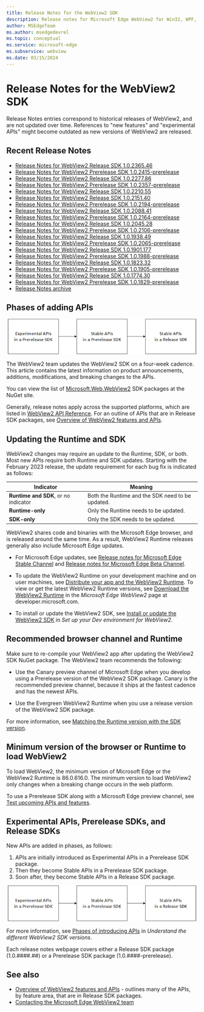```yaml
---
title: Release Notes for the WebView2 SDK
description: Release notes for Microsoft Edge WebView2 for Win32, WPF, and WinForms, covering new features, APIs, and fixes.
author: MSEdgeTeam
ms.author: msedgedevrel
ms.topic: conceptual
ms.service: microsoft-edge
ms.subservice: webview
ms.date: 03/15/2024
---
```

# Release Notes for the WebView2 SDK

<!-- todo:
define a redirect for overall relnotes page
define a redirect for each relnotes h2 anchor
make desc yaml field unique in each file
-->

Release Notes entries correspond to historical releases of WebView2, and are not updated over time.  References to "new features" and "experimental APIs" might become outdated as new versions of WebView2 are released.


<!-- ====================================================================== -->
## Recent Release Notes 

<!-- the 10 most recent pairs of Release + Prerelease -->

<!-- maintenance notes:
* add the new pair of Release + Prerelease .md files to toc.yml
* move eleventh oldest pair of Release + Prerelease .md files into release-notes-archive.md
-->

* [Release Notes for WebView2 Release SDK 1.0.2365.46](./1-0-2365-46.md)
* [Release Notes for WebView2 Prerelease SDK 1.0.2415-prerelease](./1-0-2415-prerelease.md)
* [Release Notes for WebView2 Release SDK 1.0.2277.86](./1-0-2277-86.md)
* [Release Notes for WebView2 Prerelease SDK 1.0.2357-prerelease](./1-0-2357-prerelease.md)
* [Release Notes for WebView2 Release SDK 1.0.2210.55](./1-0-2210-55.md)
* [Release Notes for WebView2 Release SDK 1.0.2151.40](./1-0-2151-40.md)
* [Release Notes for WebView2 Prerelease SDK 1.0.2194-prerelease](./1-0-2194-prerelease.md)
* [Release Notes for WebView2 Release SDK 1.0.2088.41](./1-0-2088-41.md)
* [Release Notes for WebView2 Prerelease SDK 1.0.2164-prerelease](./1-0-2164-prerelease.md)
* [Release Notes for WebView2 Release SDK 1.0.2045.28](./1-0-2045-28.md)
* [Release Notes for WebView2 Prerelease SDK 1.0.2106-prerelease](./1-0-2106-prerelease.md)
* [Release Notes for WebView2 Release SDK 1.0.1938.49](./1-0-1938-49.md)
* [Release Notes for WebView2 Prerelease SDK 1.0.2065-prerelease](./1-0-2065-prerelease.md)
* [Release Notes for WebView2 Release SDK 1.0.1901.177](./1-0-1901-177.md)
* [Release Notes for WebView2 Prerelease SDK 1.0.1988-prerelease](./1-0-1988-prerelease.md)
* [Release Notes for WebView2 Release SDK 1.0.1823.32](./1-0-1823-32.md)
* [Release Notes for WebView2 Prerelease SDK 1.0.1905-prerelease](./1-0-1905-prerelease.md)
* [Release Notes for WebView2 Release SDK 1.0.1774.30](./1-0-1774-30.md)
* [Release Notes for WebView2 Prerelease SDK 1.0.1829-prerelease](./1-0-1829-prerelease.md)
* [Release Notes archive](./release-notes-archive.md)


<!-- ====================================================================== -->
## Phases of adding APIs

![Phases of adding APIs](./index-images/phases-of-adding-apis.png)

The WebView2 team updates the WebView2 SDK on a four-week cadence.  This article contains the latest information on product announcements, additions, modifications, and breaking changes to the APIs.

You can view the list of [Microsoft.Web.WebView2](https://www.nuget.org/packages/Microsoft.Web.WebView2) SDK packages at the NuGet site.

Generally, release notes apply across the supported platforms, which are listed in [WebView2 API Reference](webview2-api-reference.md).  For an outline of APIs that are in Release SDK packages, see [Overview of WebView2 features and APIs](./concepts/overview-features-apis.md).


<!-- ====================================================================== -->
## Updating the Runtime and SDK

WebView2 changes may require an update to the Runtime, SDK, or both.  Most new APIs require both Runtime and SDK updates.  Starting with the February 2023 release, the update requirement for each bug fix is indicated as follows:

| Indicator | Meaning |
|---|---|
| **Runtime and SDK**, or no indicator | Both the Runtime and the SDK need to be updated. |
| **Runtime-only** | Only the Runtime needs to be updated. |
| **SDK-only** | Only the SDK needs to be updated. |

WebView2 shares code and binaries with the Microsoft Edge browser, and is released around the same time.  As a result, WebView2 Runtime releases generally also include Microsoft Edge updates.

*  For Microsoft Edge updates, see [Release notes for Microsoft Edge Stable Channel](/deployedge/microsoft-edge-relnote-stable-channel) and [Release notes for Microsoft Edge Beta Channel](/deployedge/microsoft-edge-relnote-beta-channel).

*  To update the WebView2 Runtime on your development machine and on user machines, see [Distribute your app and the WebView2 Runtime](./concepts/distribution.md).  To view or get the latest WebView2 Runtime versions, see [Download the WebView2 Runtime](https://developer.microsoft.com/microsoft-edge/webview2/#download-section) in the _Microsoft Edge WebView2_ page at developer.microsoft.com.

*  To install or update the WebView2 SDK, see [Install or update the WebView2 SDK](./how-to/machine-setup.md#install-or-update-the-webview2-sdk) in _Set up your Dev environment for WebView2_.


<!-- ====================================================================== -->
## Recommended browser channel and Runtime

Make sure to re-compile your WebView2 app after updating the WebView2 SDK NuGet package.  The WebView2 team recommends the following:

* Use the Canary preview channel of Microsoft Edge when you develop using a Prerelease version of the WebView2 SDK package.  Canary is the recommended preview channel, because it ships at the fastest cadence and has the newest APIs.

* Use the Evergreen WebView2 Runtime when you use a release version of the WebView2 SDK package.

For more information, see [Matching the Runtime version with the SDK version](concepts/versioning.md#matching-the-runtime-version-with-the-sdk-version).


<!-- ====================================================================== -->
## Minimum version of the browser or Runtime to load WebView2

To load WebView2, the minimum version of Microsoft Edge or the WebView2 Runtime is 86.0.616.0.  The minimum version to load WebView2 only changes when a breaking change occurs in the web platform.

To use a Prerelease SDK along with a Microsoft Edge preview channel, see [Test upcoming APIs and features](how-to/set-preview-channel.md).

<!--
Cross-framework API conventions

Events:
No EventHandler or CompletedHandler in .NET or WinRT.
General event pattern:
- Win32: add/remove_XYZ + XYZEventHandler
- .NET/WinRT: XYZ event

Async methods:
- Win32: XYZ method + XYZCompletedHandler
- .NET/WinRT: XYZAsync
-->


<!-- ====================================================================== -->
## Experimental APIs, Prerelease SDKs, and Release SDKs

New APIs are added in phases, as follows:
1. APIs are initially introduced as Experimental APIs in a Prerelease SDK package.
1. Then they become Stable APIs in a Prerelease SDK package.
1. Soon after, they become Stable APIs in a Release SDK package.

![Diagram of phases of introducing new APIs](./index-images/phases-of-adding-apis.png)
<!-- .png is used by webview2/release-notes/index.md and webview2/concepts/versioning.md -->

For more information, see [Phases of introducing APIs](./concepts/versioning.md#phases-of-introducing-apis) in _Understand the different WebView2 SDK versions_.

<!-- terminology:
APIs are Experimental or Stable
SDKs/packages are Prerelease or Release
-->

Each release notes webpage covers either a Release SDK package (1.0.####.##) or a Prerelease SDK package (1.0.####-prerelease).


<!-- ====================================================================== -->
## See also

* [Overview of WebView2 features and APIs](./concepts/overview-features-apis.md) - outlines many of the APIs, by feature area, that are in Release SDK packages.
* [Contacting the Microsoft Edge WebView2 team](contact.md)
